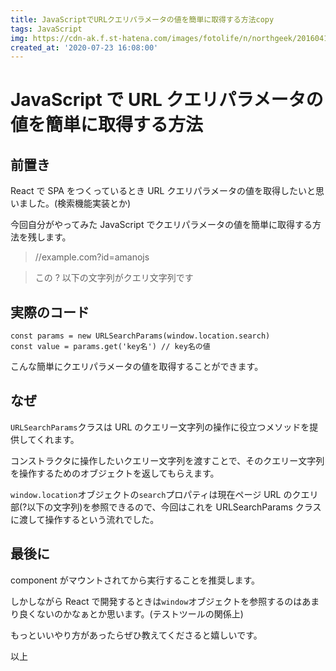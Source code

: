 ```yaml
---
title: JavaScriptでURLクエリパラメータの値を簡単に取得する方法copy
tags: JavaScript
img: https://cdn-ak.f.st-hatena.com/images/fotolife/n/northgeek/20160410/20160410154524.jpg
created_at: '2020-07-23 16:08:00'
---
```


# JavaScript で URL クエリパラメータの値を簡単に取得する方法

## 前置き

React で SPA をつくっているとき URL クエリパラメータの値を取得したいと思いました。(検索機能実装とか)

今回自分がやってみた JavaScript でクエリパラメータの値を簡単に取得する方法を残します。

> //example.com?id=amanojs

> この ? 以下の文字列がクエリ文字列です

## 実際のコード

```tsx
const params = new URLSearchParams(window.location.search)
const value = params.get('key名') // key名の値
```

こんな簡単にクエリパラメータの値を取得することができます。

## なぜ

`URLSearchParams`クラスは URL のクエリー文字列の操作に役立つメソッドを提供してくれます。

コンストラクタに操作したいクエリー文字列を渡すことで、そのクエリー文字列を操作するためのオブジェクトを返してもらえます。

`window.location`オブジェクトの`search`プロパティは現在ページ URL のクエリ部(?以下の文字列)を参照できるので、今回はこれを URLSearchParams クラスに渡して操作するという流れでした。

## 最後に

component がマウントされてから実行することを推奨します。

しかしながら React で開発するときは`window`オブジェクトを参照するのはあまり良くないのかなぁとか思います。(テストツールの関係上)

もっといいやり方があったらぜひ教えてくださると嬉しいです。

以上
